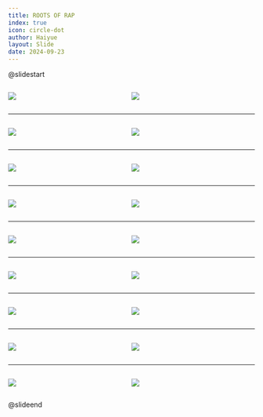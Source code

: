 ```yaml
---
title: ROOTS OF RAP
index: true
icon: circle-dot
author: Haiyue
layout: Slide
date: 2024-09-23
---
```

 
@slidestart

<div style="display:flex">
<div style="flex:1">

![](/reading/english/Level-X/ROOTS%20OF%20RAP/001.webp)
</div>
<div style="flex:1">

![](/reading/english/Level-X/ROOTS%20OF%20RAP/002.webp)
</div>
</div>

---

<div style="display:flex">
<div style="flex:1">

![](/reading/english/Level-X/ROOTS%20OF%20RAP/003.webp)
</div>
<div style="flex:1">

![](/reading/english/Level-X/ROOTS%20OF%20RAP/004.webp)
</div>
</div>

---

<div style="display:flex">
<div style="flex:1">

![](/reading/english/Level-X/ROOTS%20OF%20RAP/005.webp)
</div>
<div style="flex:1">

![](/reading/english/Level-X/ROOTS%20OF%20RAP/006.webp)
</div>
</div>

---

<div style="display:flex">
<div style="flex:1">

![](/reading/english/Level-X/ROOTS%20OF%20RAP/007.webp)
</div>
<div style="flex:1">

![](/reading/english/Level-X/ROOTS%20OF%20RAP/008.webp)
</div>
</div>

---

<div style="display:flex">
<div style="flex:1">

![](/reading/english/Level-X/ROOTS%20OF%20RAP/009.webp)
</div>
<div style="flex:1">

![](/reading/english/Level-X/ROOTS%20OF%20RAP/010.webp)
</div>
</div>

---

<div style="display:flex">
<div style="flex:1">

![](/reading/english/Level-X/ROOTS%20OF%20RAP/011.webp)
</div>
<div style="flex:1">

![](/reading/english/Level-X/ROOTS%20OF%20RAP/012.webp)
</div>
</div>

---

<div style="display:flex">
<div style="flex:1">

![](/reading/english/Level-X/ROOTS%20OF%20RAP/013.webp)
</div>
<div style="flex:1">

![](/reading/english/Level-X/ROOTS%20OF%20RAP/014.webp)
</div>
</div>

---

<div style="display:flex">
<div style="flex:1">

![](/reading/english/Level-X/ROOTS%20OF%20RAP/015.webp)
</div>
<div style="flex:1">

![](/reading/english/Level-X/ROOTS%20OF%20RAP/016.webp)
</div>
</div>

---

<div style="display:flex">
<div style="flex:1">

![](/reading/english/Level-X/ROOTS%20OF%20RAP/017.webp)
</div>
<div style="flex:1">

![](/reading/english/Level-X/ROOTS%20OF%20RAP/018.webp)
</div>
</div>

@slideend